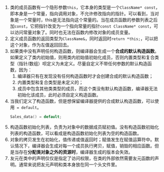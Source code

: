 1. 类的成员函数有一个隐形参数`this`，它本身的类型是一个`ClassName* const`，即本身是一个常量，指向调用对象，不允许修改指向的指针。可以看到，当对象是一个常量时，this是无法指向这个常量的。当在成员函数的参数列表之后加`const`，它把指针改变为一个指向常量的指针`const ClassName* const`，可以访问常量对象了。同时也无法在函数内修改对象的成员变量。
2. 定义成员函数的返回类型为`ClassName&`，同时返回时`return *this;`，可以把这个对象，作为左值返回回去。
3. 如果类中没有声明任何构造函数，则编译器会生成一个**合成的默认构造函数**。如果定义了类内初始值，则用类内初始值初始化成员，否则内置类型和复合类型（指针/数组）呗定义为未定义。尽量自定义不带任何参数的默认构造函数，因为：
    1. 编译器只有在发现没有任何构造函数时才会创建合成的默认构造函数；
    2. 内置类型和复合类型是未定义的；
    3. 成员中包含其他类类型的成员，而这个类没有默认构造函数，编译器无法初始化该成员，此时必须自定义构造函数。
4. 当我们定义了构造函数，但是想保留编译器提供的合成默认构造函数，可以使用` = default`。
    ```cpp
    Sales_data() = default;
    ```
5. 构造函数初始化列表，负责为对象中的数据成员赋初值。没有构造函数初始化列表的构造函数，可以看成是构造函数初始化列表为空的构造函数。
6. 对象的拷贝发生在初始化，值传递或值返回时；赋值发生在赋值运算符中。默认情况下，编译器会生成对每一个成员执行拷贝，赋值，销毁的相应函数。但是当存在**分配类对象之外的资源时**，编译器生成的版本会失效。
7. 友元在类中的声明仅仅是指定了访问权限，在类的外部依然需要友元函数的声明。通常来说把友元声明和类本身放在同一个头文件里。